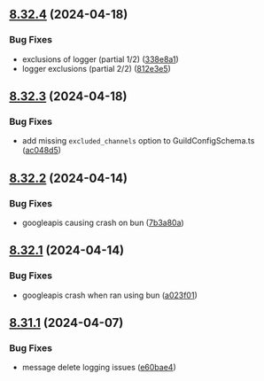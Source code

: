 ## [8.32.4](https://github.com/onesoft-sudo/sudobot/compare/v8.32.3...v8.32.4) (2024-04-18)


### Bug Fixes

* exclusions of logger (partial 1/2) ([338e8a1](https://github.com/onesoft-sudo/sudobot/commit/338e8a1f801f2a843c34b7c3f6dcafdb74197d1b))
* logger exclusions (partial 2/2) ([812e3e5](https://github.com/onesoft-sudo/sudobot/commit/812e3e5ccf561a68429a2a099b2af7df332ac2e5))



## [8.32.3](https://github.com/onesoft-sudo/sudobot/compare/v8.32.2...v8.32.3) (2024-04-18)


### Bug Fixes

* add missing `excluded_channels` option to GuildConfigSchema.ts ([ac048d5](https://github.com/onesoft-sudo/sudobot/commit/ac048d50e810bc01464b56d47a795454d2e6a027))



## [8.32.2](https://github.com/onesoft-sudo/sudobot/compare/v8.32.1...v8.32.2) (2024-04-14)


### Bug Fixes

* googleapis causing crash on bun ([7b3a80a](https://github.com/onesoft-sudo/sudobot/commit/7b3a80a21c2f4a47477cd913a1d70eb4c3945b77))



## [8.32.1](https://github.com/onesoft-sudo/sudobot/compare/v8.31.1...v8.32.1) (2024-04-14)


### Bug Fixes

* googleapis crash when ran using bun ([a023f01](https://github.com/onesoft-sudo/sudobot/commit/a023f015e491f56d70a3bbcc21539e4953eafde1))



## [8.31.1](https://github.com/onesoft-sudo/sudobot/compare/v8.31.0...v8.31.1) (2024-04-07)


### Bug Fixes

* message delete logging issues ([e60bae4](https://github.com/onesoft-sudo/sudobot/commit/e60bae447944cd97673a93593342a3473e98f5a2))



